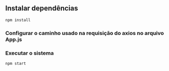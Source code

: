 ## Instalar dependências

```sh
npm install
```

### Configurar o caminho usado na requisição do axios no arquivo App.js 

### Executar o sistema
```sh
npm start
```